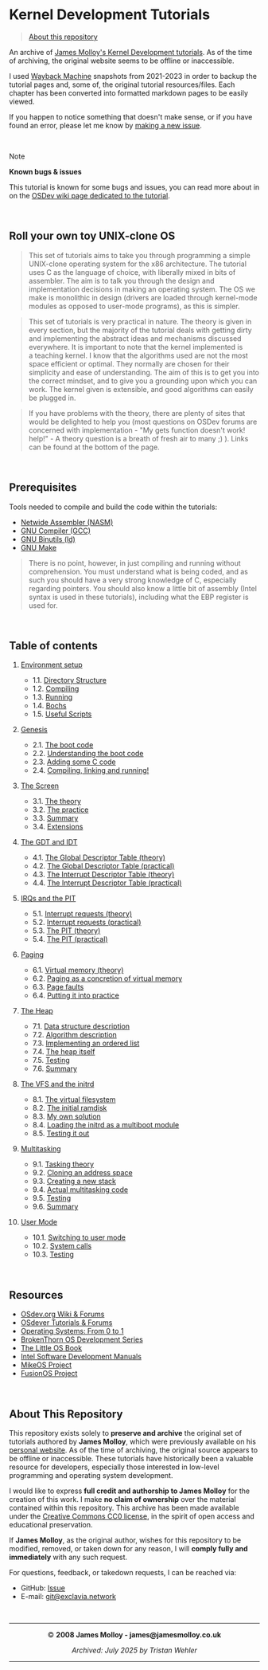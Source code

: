 # Kernel Development Tutorials

> [About this repository](#about-this-repository)

An archive of [James Molloy's Kernel Development tutorials](http://www.jamesmolloy.co.uk/tutorial_html/). As of the time of archiving, the original website seems to be offline or inaccessible.

I used [Wayback Machine](http://web.archive.org/) snapshots from 2021-2023 in order to backup the tutorial pages and, some of, the original tutorial resources/files. Each chapter has been converted into formatted markdown pages to be easily viewed.

If you happen to notice something that doesn't make sense, or if you have found an error, please let me know by [making a new issue](https://github.com/Exclavia/Kernel-Dev/issues/new).

</br>

> [!NOTE]
> **Known bugs & issues**
> 
> This tutorial is known for some bugs and issues, you can read more about in on the [OSDev wiki page dedicated to the tutorial](https://wiki.osdev.org/James_Molloy%27s_Tutorial_Known_Bugs).

</br>

## Roll your own toy UNIX-clone OS
> This set of tutorials aims to take you through programming a simple UNIX-clone operating system for the x86 architecture. The tutorial uses C as the language of choice, with liberally mixed in bits of assembler. The aim is to talk you through the design and implementation decisions in making an operating system. The OS we make is monolithic in design (drivers are loaded through kernel-mode modules as opposed to user-mode programs), as this is simpler.</p>

> This set of tutorials is very practical in nature. The theory is given in every section, but the majority of the tutorial deals with getting dirty and implementing the abstract ideas and mechanisms discussed everywhere. It is important to note that the kernel implemented is a teaching kernel. I know that the algorithms used are not the most space efficient or optimal. They normally are chosen for their simplicity and ease of understanding. The aim of this is to get you into the correct mindset, and to give you a grounding upon which you can work. The kernel given is extensible, and good algorithms can easily be plugged in.</p>

> If you have problems with the theory, there are plenty of sites that would be delighted to help you (most questions on OSDev forums are concerned with implementation - "My gets function doesn't work! help!" - A theory question is a breath of fresh air to many ;) ). Links can be found at the bottom of the page.</p>

</br>

## Prerequisites
Tools needed to compile and build the code within the tutorials: 
 - [Netwide Assembler (NASM)](https://www.nasm.us/)
 - [GNU Compiler (GCC)](https://gcc.gnu.org/)
 - [GNU Binutils (ld)](https://www.gnu.org/software/binutils/)
 - [GNU Make](https://www.gnu.org/software/make/)


> There is no point, however, in just compiling and running without comprehension. You must understand what is being coded, and as such you should have a very strong knowledge of C, especially regarding pointers. You should also know a little bit of assembly (Intel syntax is used in these tutorials), including what the EBP register is used for.

</br>

## Table of contents
1. [Environment setup](/chapters/01-environment-setup.md)

    - 1.1. [Directory Structure](/chapters/01-environment-setup.md#11-directory-structure)
    - 1.2. [Compiling](/chapters/01-environment-setup.md#12-compiling)
    - 1.3. [Running](/chapters/01-environment-setup.md#13-running)
    - 1.4. [Bochs](/chapters/01-environment-setup.md#14-bochs)
    - 1.5. [Useful Scripts](/chapters/01-environment-setup.md#15-useful-scripts)
2. [Genesis](/chapters/02-genesis.md)

    - 2.1. [The boot code](/chapters/02-genesis.md#21-the-boot-code)
    - 2.2. [Understanding the boot code](/chapters/02-genesis.md#22-understanding-the-boot-code)
    - 2.3. [Adding some C code](/chapters/02-genesis.md#23-adding-some-c-code)
    - 2.4. [Compiling, linking and running!](/chapters/02-genesis.md#24-compiling-linking-and-running)
3. [The Screen](/chapters/03-screen.md)

    - 3.1. [The theory](/chapters/03-screen.md#31-the-theory)
    - 3.2. [The practice](/chapters/03-screen.md#32-the-practice)
    - 3.3. [Summary](/chapters/03-screen.md#33-summary)
    - 3.4. [Extensions](/chapters/03-screen.md#34-extensions)
4. [The GDT and IDT](/chapters/04-gdt-and-idt.md)

    - 4.1. [The Global Descriptor Table (theory)](/chapters/04-gdt-and-idt.md#41-the-global-descriptor-table-theory)
    - 4.2. [The Global Descriptor Table (practical)](/chapters/04-gdt-and-idt.md#42-the-global-descriptor-table-practical)
    - 4.3. [The Interrupt Descriptor Table (theory)](/chapters/04-gdt-and-idt.md#43-the-interrupt-descriptor-table-theory)
    - 4.4. [The Interrupt Descriptor Table (practical)](/chapters/04-gdt-and-idt.md#44-the-interrupt-descriptor-table-practical)
5. [IRQs and the PIT](/chapters/05-irq-and-pit.md)

    - 5.1. [Interrupt requests (theory)](/chapters/05-irq-and-pit.md#51-interrupt-requests-theory)
    - 5.2. [Interrupt requests (practical)](/chapters/05-irq-and-pit.md#52-interrupt-requests-practical)
    - 5.3. [The PIT (theory)](/chapters/05-irq-and-pit.md#53-the-pit-theory)
    - 5.4. [The PIT (practical)](/chapters/05-irq-and-pit.md#54-the-pit-practical)
6. [Paging](/chapters/06-paging.md)

    - 6.1. [Virtual memory (theory)](/chapters/06-paging.md#61-virtual-memory-theory)
    - 6.2. [Paging as a concretion of virtual memory](/chapters/06-paging.md#62-paging-as-a-concretion-of-virtual-memory)
    - 6.3. [Page faults](/chapters/06-paging.md#63-page-faults)
    - 6.4. [Putting it into practice](/chapters/06-paging.md#64-putting-it-into-practice)
7. [The Heap](/chapters/07-heap.md)

    - 7.1. [Data structure description](/chapters/07-heap.md#71-data-structure-description)
    - 7.2. [Algorithm description](/chapters/07-heap.md#72-algorithm-description)
    - 7.3. [Implementing an ordered list](/chapters/07-heap.md#73-implementing-an-ordered-list)
    - 7.4. [The heap itself](/chapters/07-heap.md#74-the-heap-itself)
    - 7.5. [Testing](/chapters/07-heap.md#75-testing)
    - 7.6. [Summary](/chapters/07-heap.md#76-summary)
8. [The VFS and the initrd](/chapters/08-vfs-and-initrd.md)

    - 8.1. [The virtual filesystem](/chapters/08-vfs-and-initrd.md#81-the-virtual-filesystem)
    - 8.2. [The initial ramdisk](/chapters/08-vfs-and-initrd.md#82-the-initial-ramdisk)
    - 8.3. [My own solution](/chapters/08-vfs-and-initrd.md#83-my-own-solution)
    - 8.4. [Loading the initrd as a multiboot module](/chapters/08-vfs-and-initrd.md#84-loading-the-initrd-as-a-multiboot-module)
    - 8.5. [Testing it out](/chapters/08-vfs-and-initrd.md#85-testing-it-out)
9. [Multitasking](/chapters/09-multitasking.md)

    - 9.1. [Tasking theory](/chapters/09-multitasking.md#91-tasking-theory)
    - 9.2. [Cloning an address space](/chapters/09-multitasking.md#92-cloning-an-address-space)
    - 9.3. [Creating a new stack](/chapters/09-multitasking.md#93-creating-a-new-stack)
    - 9.4. [Actual multitasking code](/chapters/09-multitasking.md#94-actual-multitasking-code)
    - 9.5. [Testing](/chapters/09-multitasking.md#95-testing)
    - 9.6. [Summary](/chapters/09-multitasking.md#96-summary)
10. [User Mode](/chapters/10-user-mode.md)

    - 10.1. [Switching to user mode](/chapters/10-user-mode.md#101-switching-to-user-mode)
    - 10.2. [System calls](/chapters/10-user-mode.md#102-system-calls)
    - 10.3. [Testing](/chapters/10-user-mode.md#103-testing)

</br>

## Resources
- [OSdev.org Wiki & Forums](https://wiki.osdev.org/Expanded_Main_Page)
- [OSdever Tutorials & Forums](http://www.osdever.net/tutorials/)
- [Operating Systems: From 0 to 1](https://github.com/tuhdo/os01/blob/master/Operating_Systems_From_0_to_1.pdf)
- [BrokenThorn OS Development Series](http://www.brokenthorn.com/Resources/OSDevIndex.html)
- [The Little OS Book](https://littleosbook.github.io/)
- [Intel Software Development Manuals](https://www.intel.com/content/www/us/en/developer/articles/technical/intel-sdm.html)
- [MikeOS Project](https://mikeos.sourceforge.net/)
- [FusionOS Project](https://0xc0ffee.netlify.app/osdev/)

</br>

## About This Repository 
This repository exists solely to **preserve and archive** the original set of tutorials authored by **James Molloy**, which were previously available on his [personal website](http://jamesmolloy.co.uk). As of the time of archiving, the original source appears to be offline or inaccessible. These tutorials have historically been a valuable resource for developers, especially those interested in low-level programming and operating system development.

I would like to express **full credit and authorship to James Molloy** for the creation of this work. I make **no claim of ownership** over the material contained within this repository. This archive has been made available under the [Creative Commons CC0 license](/LICENSE.md), in the spirit of open access and educational preservation.

If **James Molloy**, as the original author, wishes for this repository to be modified, removed, or taken down for any reason, I will **comply fully and immediately** with any such request.

For questions, feedback, or takedown requests, I can be reached via:
- GitHub: [Issue](https://github.com/Exclavia/Kernel-Dev/issues/new)
- E-mail: [git@exclavia.network](mailto:git@exclavia.network)

</br>

 ---

<p align="center">&copy; <b>2008 James Molloy - james@jamesmolloy.co.uk</b></p>
<p align="center"><i>Archived: July 2025 by Tristan Wehler</i></p>

---
